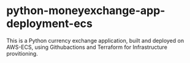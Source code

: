 # python-moneyexchange-app-deployment-ecs
This is a Python currency exchange application, built and deployed on AWS-ECS, using Githubactions and Terraform for Infrastructure provitioning.
